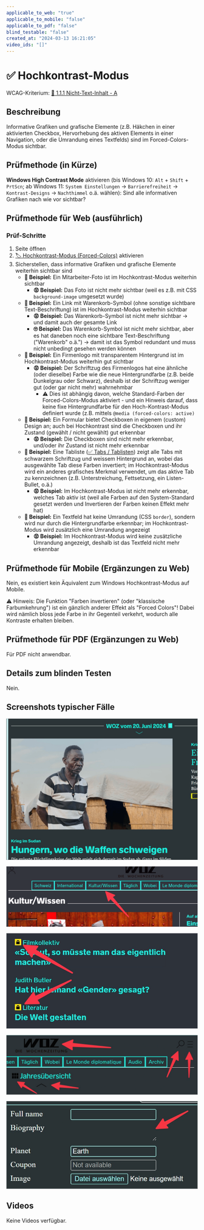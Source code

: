 ```yaml
---
applicable_to_web: "true"
applicable_to_mobile: "false"
applicable_to_pdf: "false"
blind_testable: "false"
created_at: "2024-03-13 16:21:05"
video_ids: "[]"
---
```


# ✅ Hochkontrast-Modus

WCAG-Kriterium: [📜 1.1.1 Nicht-Text-Inhalt - A](..)

## Beschreibung

Informative Grafiken und grafische Elemente (z.B. Häkchen in einer aktivierten Checkbox, Hervorhebung des aktiven Elements in einer Navigation, oder die Umrandung eines Textfelds) sind im Forced-Colors-Modus sichtbar.

## Prüfmethode (in Kürze)

**Windows High Contrast Mode** aktivieren (bis Windows 10: `Alt` + `Shift` + `PrtScn`; ab Windows 11: `System Einstellungen` → `Barrierefreiheit` → `Kontrast-Designs` → `Nachthimmel` o.ä. wählen): Sind alle informativen Grafiken nach wie vor sichtbar?

## Prüfmethode für Web (ausführlich)

### Prüf-Schritte

1. Seite öffnen
1. [🏷️ Hochkontrast-Modus (Forced-Colors)](/de/tags/hochkontrast-modus-forced-colors) aktivieren
1. Sicherstellen, dass informative Grafiken und grafische Elemente weiterhin sichtbar sind
    - **🙂 Beispiel:** Ein Mitarbeiter-Foto ist im Hochkontrast-Modus weiterhin sichtbar
        - **😡 Beispiel:** Das Foto ist nicht mehr sichtbar (weil es z.B. mit CSS `background-image` umgesetzt wurde)
    - **🙂 Beispiel:** Ein Link mit Warenkorb-Symbol (ohne sonstige sichtbare Text-Beschriftung) ist im Hochkontrast-Modus weiterhin sichtbar
        - **😡 Beispiel:** Das Warenkorb-Symbol ist nicht mehr sichtbar → und damit auch der gesamte Link
        - **🙄 Beispiel:** Das Warenkorb-Symbol ist nicht mehr sichtbar, aber es hat daneben noch eine sichtbare Text-Beschriftung ("Warenkorb" o.ä.") → damit ist das Symbol redundant und muss nicht unbedingt gesehen werden können
    - **🙂 Beispiel:** Ein Firmenlogo mit transparentem Hintergrund ist im Hochkontrast-Modus weiterhin gut sichtbar
        - **😡 Beispiel:** Der Schriftzug des Firmenlogos hat eine ähnliche (oder dieselbe) Farbe wie die neue Hintergrundfarbe (z.B. beide Dunkelgrau oder Schwarz), deshalb ist der Schriftzug weniger gut (oder gar nicht mehr) wahrnehmbar
            - ⚠️ Dies ist abhängig davon, welche Standard-Farben der Forced-Colors-Modus aktiviert - und ein Hinweis darauf, dass keine fixe Hintergrundfarbe für den Hoch-Kontrast-Modus definiert wurde (z.B. mittels `@media (forced-colors: active)`
    - **🙂 Beispiel:** Ein Formular bietet Checkboxen in eigenem (custom) Design an; auch bei Hochkontrast sind die Checkboxen und ihr Zustand (gewählt / nicht gewählt) gut erkennbar
        - **😡 Beispiel:** Die Checkboxen sind nicht mehr erkennbar, und/oder ihr Zustand ist nicht mehr erkennbar
    - **🙂 Beispiel:** Eine Tabliste ([✅ Tabs / Tablisten](/de/wcag/4.1.2a-erweiterte-steuerelemente-widgets/tabs-tablisten)) zeigt alle Tabs mit schwarzem Schriftzug und weissem Hintergrund an, wobei das ausgewählte Tab diese Farben invertiert; im Hochkontrast-Modus wird ein anderes grafisches Merkmal verwendet, um das aktive Tab zu kennzeichnen (z.B. Unterstreichung, Fettsetzung, ein Listen-Bullet, o.ä.)
        - **😡 Beispiel:** Im Hochkontrast-Modus ist nicht mehr erkennbar, welches Tab aktiv ist (weil alle Farben auf den System-Standard gesetzt werden und Invertieren der Farben keinen Effekt mehr hat)
    - **🙂 Beispiel:** Ein Textfeld hat keine Umrandung (CSS `border`), sondern wird nur durch die Hintergrundfarbe erkennbar; im Hochkontrast-Modus wird zusätzlich eine Umrandung angezeigt
        - **😡 Beispiel:** Im Hochkontrast-Modus wird keine zusätzliche Umrandung angezeigt, deshalb ist das Textfeld nicht mehr erkennbar

## Prüfmethode für Mobile (Ergänzungen zu Web)

Nein, es existiert kein Äquivalent zum Windows Hochkontrast-Modus auf Mobile.

⚠️ Hinweis: Die Funktion "Farben invertieren" (oder "klassische Farbumkehrung") ist ein gänzlich anderer Effekt als "Forced Colors"! Dabei wird nämlich bloss jede Farbe in ihr Gegenteil verkehrt, wodurch alle Kontraste erhalten bleiben.

## Prüfmethode für PDF (Ergänzungen zu Web)

Für PDF nicht anwendbar.

## Details zum blinden Testen

Nein.

## Screenshots typischer Fälle

![Grafik ist auch im Hochkontrast-Modus noch sichtbar](images/grafik-ist-auch-im-hochkontrast-modus-noch-sichtbar.png)

![Aktuell gewählter Navigations-Eintrag ist im Hochkontrast-Modus nicht erkennbar](images/aktuell-gewhlter-navigations-eintrag-ist-im-hochkontrast-modus-nicht-erkennbar.png)

![Symbole sind auch im Hochkontrast-Modus noch sichtbar](images/symbole-sind-auch-im-hochkontrast-modus-noch-sichtbar.png)

![Transparente Symbole sind (gegen gewählten Hintergrund) nicht mehr gut erkennbar](images/transparente-symbole-sind-gegen-gewhlten-hintergrund-nicht-mehr-gut-erkennbar.png)

![Mehrzeiliges Textfeld ohne Umrandung nicht sichtbar im HCM](images/mehrzeiliges-textfeld-ohne-umrandung-nicht-sichtbar-im-hcm.png)

## Videos

Keine Videos verfügbar.
